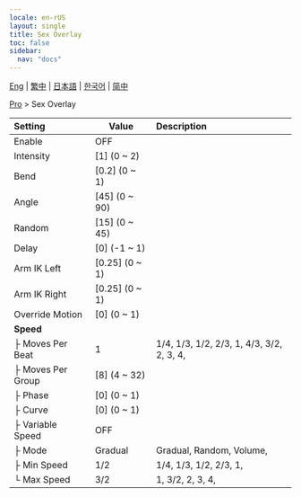 ```yaml
---
locale: en-rUS
layout: single
title: Sex Overlay
toc: false
sidebar:
  nav: "docs"
---
```

[Eng](/dancexr/menu/2025.4/actor/sex_overlay) | [繁中](/tw/dancexr/menu/2025.4/actor/sex_overlay) | [日本語](/jp/dancexr/menu/2025.4/actor/sex_overlay) | [한국어](/kr/dancexr/menu/2025.4/actor/sex_overlay) | [简中](/zh/dancexr/menu/2025.4/actor/sex_overlay)

[Pro](../menu#Pro) > Sex Overlay



| Setting | Value | Description |
| :--- | --- | :--- |
| Enable | OFF | 
| Intensity | [1] (0 ~ 2) | 
| Bend | [0.2] (0 ~ 1) | 
| Angle | [45] (0 ~ 90) | 
| Random | [15] (0 ~ 45) | 
| Delay | [0] (-1 ~ 1) | 
| Arm IK Left | [0.25] (0 ~ 1) | 
| Arm IK Right | [0.25] (0 ~ 1) | 
| Override Motion | [0] (0 ~ 1) | 
| **Speed** | | 
| ├&nbsp;Moves Per Beat | 1 | 1/4, 1/3, 1/2, 2/3, 1, 4/3, 3/2, 2, 3, 4, 
| ├&nbsp;Moves Per Group | [8] (4 ~ 32) | 
| ├&nbsp;Phase | [0] (0 ~ 1) | 
| ├&nbsp;Curve | [0] (0 ~ 1) | 
| ├&nbsp;Variable Speed | OFF | 
| ├&nbsp;Mode | Gradual | Gradual, Random, Volume, 
| ├&nbsp;Min Speed | 1/2 | 1/4, 1/3, 1/2, 2/3, 1, 
| └&nbsp;Max Speed | 3/2 | 1, 3/2, 2, 3, 4, 
